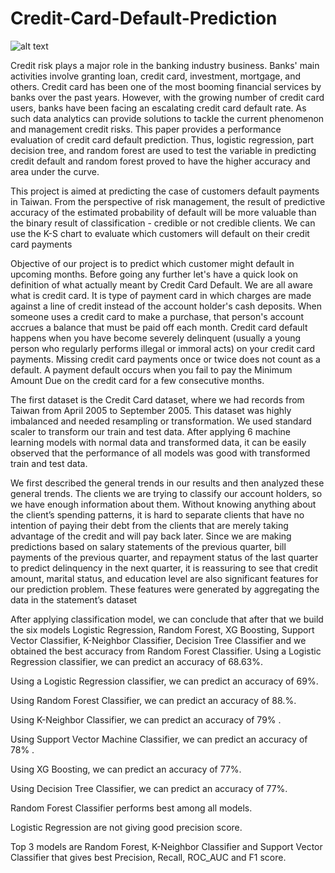 # Credit-Card-Default-Prediction
![alt text](https://www.neuraldesigner.com/images/credit-card-default.webp)





Credit risk plays a major role in the banking industry business. Banks' main activities involve granting loan, credit card, investment, mortgage, and others. Credit card has been one of the most booming financial services by banks over the past years. However, with the growing number of credit card users, banks have been facing an escalating credit card default rate. As such data analytics can provide solutions to tackle the current phenomenon and management credit risks. This paper provides a performance evaluation of credit card default prediction. Thus, logistic regression, part decision tree, and random forest are used to test the variable in predicting credit default and random forest proved to have the higher accuracy and area under the curve.


This project is aimed at predicting the case of customers default payments in Taiwan. From the perspective of risk management, the result of predictive accuracy of the estimated probability of default will be more valuable than the binary result of classification - credible or not credible clients. We can use the K-S chart to evaluate which customers will default on their credit card payments

Objective of our project is to predict which customer might default in upcoming months. Before going any further let's have a quick look on definition of what actually meant by Credit Card Default. We are all aware what is credit card. It is type of payment card in which charges are made against a line of credit instead of the account holder's cash deposits. When someone uses a credit card to make a purchase, that person's account accrues a balance that must be paid off each month. Credit card default happens when you have become severely delinquent (usually a young person who regularly performs illegal or immoral acts) on your credit card payments. Missing credit card payments once or twice does not count as a default. A payment default occurs when you fail to pay the Minimum Amount Due on the credit card for a few consecutive months.

The first dataset is the Credit Card dataset, where we had records from Taiwan from April 2005 to September 2005. This dataset was highly imbalanced and needed resampling or transformation. We used standard scaler to transform our train and test data. After applying 6 machine learning models with normal data and transformed data, it can be easily observed that the performance of all models was good with transformed train and test data.


We first described the general trends in our results and then analyzed these general trends. The clients we are trying to classify our account holders, so we have enough information about them. Without knowing anything about the client’s spending patterns, it is hard to separate clients that have no intention of paying their debt from the clients that are merely taking advantage of the credit and will pay back later. Since we are making predictions based on salary statements of the previous quarter, bill payments of the previous quarter, and repayment status of the last quarter to predict delinquency in the next quarter, it is reassuring to see that credit amount, marital status, and education level are also significant features for our prediction problem. These features were generated by aggregating the data in the statement’s dataset


After applying classification model, we can conclude that after that we build the six models Logistic Regression, Random Forest, XG Boosting, Support Vector Classifier, K-Neighbor Classifier, Decision Tree Classifier and we obtained the best accuracy from Random Forest Classifier. Using a Logistic Regression classifier, we can predict an accuracy of 68.63%.


Using a Logistic Regression classifier, we can predict an accuracy of 69%.


Using Random Forest Classifier, we can predict an accuracy of 88.%.

Using K-Neighbor Classifier, we can predict an accuracy of 79% .

Using Support Vector Machine Classifier, we can predict an accuracy of 78% .

Using XG Boosting, we can predict an accuracy of 77%.

Using Decision Tree Classifier, we can predict an accuracy of 77%.

Random Forest Classifier performs best among all models.

Logistic Regression are not giving good precision score.

Top 3 models are Random Forest, K-Neighbor Classifier and Support Vector Classifier that gives best Precision, Recall, ROC_AUC and F1 score.
